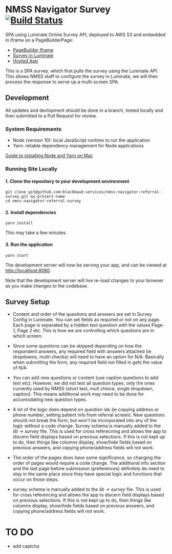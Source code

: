 # NMSS Navigator Survey [![Build Status](https://travis-ci.com/blackbaud-services/nmss-navigator-referral-survey.svg?token=ndsoyNuX4LzdzVnawZqB&branch=master)](https://travis-ci.com/blackbaud-services/nmss-navigator-referral-survey)

SPA using Luminate Online Survey API, deployed to AWS S3 and embedded in iframe on a PageBuilderPage:
- [PageBuilder Iframe](https://secure.nationalmssociety.org/site/SPageServer?pagename=navigator_referral_survey)
- [Survey in Luminate](https://secure3.convio.net/nmss/admin/SurveyAdmin?survey_id=94917&mfc_pref=T&action=edit_survey&survey=survey_page_edit)
- [Hosted App](https://nmss-referral-survey.blackbaud-sites.com)

This is a SPA survey, which first pulls the survey using the Luminate API. This allows NMSS staff to configure the survey in Luminate, we will then process the response to serve up a multi-screen SPA.

## Development
All updates and devlopment should be done in a branch, tested locally and then submitted to a Pull Request for review.

### System Requirements

- Node (version 10): local JavaScript runtime to run the application
- Yarn: reliable dependency management for Node applications

[Guide to installing Node and Yarn on Mac](https://medium.com/@itsromiljain/the-best-way-to-install-node-js-npm-and-yarn-on-mac-osx-4d8a8544987a)

### Running Site Locally

#### 1. Clone the repository to your development environment

```
git clone git@github.com:blackbaud-services/nmss-navigator-referral-survey.git my-project-name
cd nmss-navigator-referral-survey
```

#### 2. Install dependencies

```
yarn install
```

This may take a few minutes.


#### 3. Run the application

```
yarn start
```

The development server will now be serving your app, and can be viewed at [http://localhost:8080](http://localhost:8080).

Note that the development server will live re-load changes to your browser as you make changes to the codebase.



## Survey Setup

- Content and order of the questions and answers are set in Survey Config in Luminate. You can set fields as required or not on any page. Each page is separated by a hidden text question with the values Page-1, Page 2 etc. This is how we are controlling which questions are in which screen.

- Since some questions can be skipped depending on how the respondent answers, any required field with answers attached (ie dropdowns, mutli-checks) will need to have an option for N/A. Basically when submitting the form, any required field not filled in gets the value of N/A

- You can add new questions or content (use caption questions to add text etc). However, we did not test all question types, only the ones currently used by NMSS (short text, mult choice, single dropdown, caption). This means additional work may need to be done for accomodating new question types.

- A lot of the logic does depend on question ids (ie copying address or phone number, setting patient info from referral screen). New questions should not break the form, but won't be incorporated into any of the logic without a code change. Survey schema is manually added to the *lib -> survey* file. This is used for cross referecning and allows the app to discern field displays based on previous selections. If this is not kept up to do, then things like columns display, show/hide fields based on previous answers, and copying phone/address fields will not work.

- The order of the pages does have some significance, so changing the order of pages would require a code change. The additional info section and the last page before submission (preferences) definitely do need to stay in the same place since they have special logic and functions that occur on those steps.

- survey schema is manually added to the *lib -> survey* file. This is used for cross referencing and allows the app to discern field displays based on previous selections. If this is not kept up to do, then things like columns display, show/hide fields based on previous answers, and copying phone/address fields will not work.

# TO DO
- add captcha

